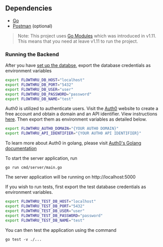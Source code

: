 ## Dependencies
- [Go](https://golang.org/)
- [Postman](https://www.getpostman.com/) (optional)

> Note: This project uses [Go Modules](https://github.com/golang/go/wiki/Modules) which was introduced in v1.11. This means that you need at leave v1.11 to run the project.

### Running the Backend

After you have [set up the databse](https://github.com/flow-thru/flowthru/tree/master/database/README.md), export the database credentials as environment variables

```bash
export FLOWTHRU_DB_HOST="localhost"
export FLOWTHRU_DB_PORT="5432"
export FLOWTHRU_DB_USER="user"
export FLOWTHRU_DB_PASSWORD="password"
export FLOWTHRU_DB_NAME="test"
```

Auth0 is utilized to authenticate users. Visit the [Auth0](http://auth0.com) website to create a free account and obtain a domain and an API identifier. View instructions [here](https://auth0.com/docs/apis). Then export them as environment variables as detailed below.  

```bash
export FLOWTHRU_AUTH0_DOMAIN="{YOUR AUTH0 DOMAIN}"
export FLOWTHRU_API_IDENTIFIER="{YOUR AUTH0 API IDENTIFIER}"
```

To learn more about Auth0 in golang, please visit [Auth0's Golang documentation](https://auth0.com/docs/quickstart/webapp/golang)  


To start the server application, run

```
go run cmd/server/main.go
```

The server application will be running on http://localhost:5000

If you wish to run tests, first export the test database credentials as environment variables.

```bash
export FLOWTHRU_TEST_DB_HOST="localhost"
export FLOWTHRU_TEST_DB_PORT="5432"
export FLOWTHRU_TEST_DB_USER="user"
export FLOWTHRU_TEST_DB_PASSWORD="password"
export FLOWTHRU_TEST_DB_NAME="test"
```

You can then test the application using the command

```
go test -v ./...
```
